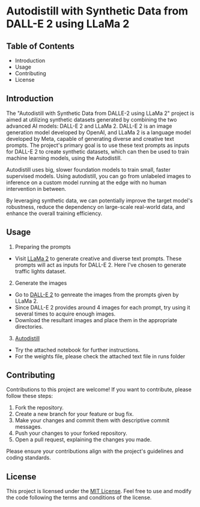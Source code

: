 # Autodistill with Synthetic Data from DALL-E 2 using LLaMa 2

## Table of Contents

- Introduction
- Usage
- Contributing
- License

## Introduction

The "Autodistill with Synthetic Data from DALLE-2 using LLaMa 2" project is aimed at utilizing synthetic datasets generated by combining the two advanced AI models: DALL-E 2 and LLaMa 2. DALL-E 2 is an image generation model developed by OpenAI, and LLaMa 2 is a language model developed by Meta, capable of generating diverse and creative text prompts. The project's primary goal is to use these text prompts as inputs for DALL-E 2 to create synthetic datasets, which can then be used to train machine learning models, using the Autodistill.

Autodistill uses big, slower foundation models to train small, faster supervised models. Using autodistill, you can go from unlabeled images to inference on a custom model running at the edge with no human intervention in between.

By leveraging synthetic data, we can potentially improve the target model's robustness, reduce the dependency on large-scale real-world data, and enhance the overall training efficiency.

## Usage

1. Preparing the prompts

- Visit [LLaMa 2](https://huggingface.co/spaces/ysharma/Explore_llamav2_with_TGI) to generate creative and diverse text prompts. These prompts will act as inputs for DALL-E 2. Here I've chosen to generate traffic lights dataset.

2. Generate the images

- Go to [DALL-E 2](https://labs.openai.com/) to genreate the images from the prompts given by LLaMa 2.
- Since DALL-E 2 provides around 4 images for each prompt, try using it several times to acquire enough images.
- Download the resultant images and place them in the appropriate directories.

3. [Autodistill](https://github.com/autodistill/autodistill)

- Try the attached notebook for further instructions.
- For the weights file, please check the attached text file in runs folder

## Contributing

Contributions to this project are welcome! If you want to contribute, please follow these steps:

1. Fork the repository.
2. Create a new branch for your feature or bug fix.
3. Make your changes and commit them with descriptive commit messages.
4. Push your changes to your forked repository.
5. Open a pull request, explaining the changes you made.

Please ensure your contributions align with the project's guidelines and coding standards.

## License

This project is licensed under the [MIT License](LICENSE). Feel free to use and modify the code following the terms and conditions of the license.
